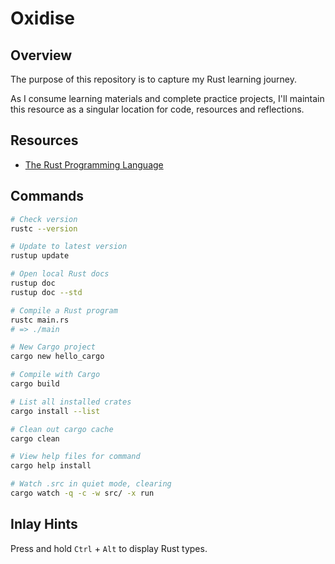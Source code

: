 # Oxidise

## Overview

The purpose of this repository is to capture my Rust learning journey.

As I consume learning materials and complete practice projects, I'll maintain this resource as a singular location for code, resources and reflections.

## Resources

- [The Rust Programming Language](https://doc.rust-lang.org/book/)

## Commands

```zsh
# Check version
rustc --version

# Update to latest version
rustup update

# Open local Rust docs
rustup doc
rustup doc --std

# Compile a Rust program
rustc main.rs
# => ./main

# New Cargo project
cargo new hello_cargo

# Compile with Cargo
cargo build

# List all installed crates
cargo install --list

# Clean out cargo cache
cargo clean

# View help files for command
cargo help install

# Watch .src in quiet mode, clearing
cargo watch -q -c -w src/ -x run
```

## Inlay Hints

Press and hold `Ctrl` + `Alt` to display Rust types.

